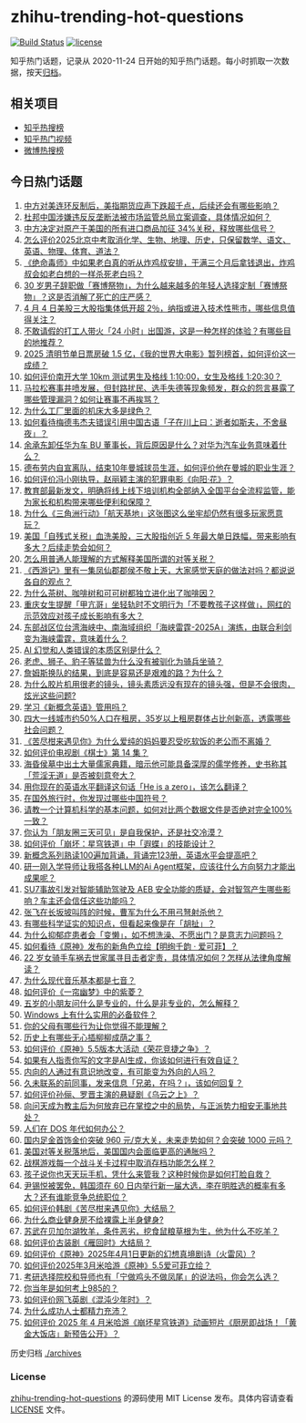 # zhihu-trending-hot-questions

[![Build Status](https://github.com/justjavac/zhihu-trending-hot-questions/workflows/ci/badge.svg?branch=master)](https://github.com/justjavac/zhihu-trending-hot-questions/actions)
[![license](https://img.shields.io/github/license/justjavac/zhihu-trending-hot-questions)](https://github.com/justjavac/zhihu-trending-hot-questions/blob/master/LICENSE)

知乎热门话题，记录从 2020-11-24
日开始的知乎热门话题。每小时抓取一次数据，按天[归档](./archives)。

## 相关项目

- [知乎热搜榜](https://github.com/justjavac/zhihu-trending-top-search)
- [知乎热门视频](https://github.com/justjavac/zhihu-trending-hot-video)
- [微博热搜榜](https://github.com/justjavac/weibo-trending-hot-search)

## 今日热门话题

<!-- BEGIN -->
<!-- 最后更新时间 Sat Apr 05 2025 09:38:01 GMT+0800 (China Standard Time) -->

1. [中方对美连环反制后，美指期货应声下跌超千点，后续还会有哪些影响？](https://www.zhihu.com/question/1891570654916097000)
1. [杜邦中国涉嫌违反反垄断法被市场监管总局立案调查，具体情况如何？](https://www.zhihu.com/question/1891582094909600800)
1. [中方决定对原产于美国的所有进口商品加征 34%关税，释放哪些信号？](https://www.zhihu.com/question/1891553905642559000)
1. [怎么评价2025北京中考取消化学、生物、地理、历史，只保留数学、语文、英语、物理、体育、道法？](https://www.zhihu.com/question/662904767)
1. [《绝命毒师》中如果老白真的听从炸鸡叔安排，干满三个月后拿钱退出，炸鸡叔会如老白想的一样杀死老白吗？](https://www.zhihu.com/question/556329400)
1. [30 岁男子辞职做「赛博祭物」，为什么越来越多的年轻人选择定制「赛博祭物」？这是否消解了死亡的庄严感？](https://www.zhihu.com/question/15652968735)
1. [4 月 4 日美股三大股指集体低开超 2％，纳指或进入技术性熊市，哪些信息值得关注？](https://www.zhihu.com/question/1891607712913138400)
1. [不敢请假的打工人带火「24 小时」出国游，这是一种怎样的体验？有哪些目的地推荐？](https://www.zhihu.com/question/1891111433028198700)
1. [2025 清明节单日票房破 1.5 亿，《我的世界大电影》暂列榜首，如何评价这一成绩？](https://www.zhihu.com/question/1891470994843092000)
1. [如何评价南开大学 10km 测试男生及格线 1:10:00，女生及格线 1:20:30？](https://www.zhihu.com/question/1890886375215199200)
1. [马拉松赛事井喷发展，但封路扰民、选手失德等现象频发，群众的怨言暴露了哪些管理漏洞？如何让赛事不再挨骂？](https://www.zhihu.com/question/15658954278)
1. [为什么工厂里面的机床大多是绿色？](https://www.zhihu.com/question/557523834)
1. [如何看待梅德韦杰夫错误引用中国古语「子在川上曰：逝者如斯夫，不舍昼夜」？](https://www.zhihu.com/question/1891284047193424600)
1. [余承东卸任华为车 BU 董事长，背后原因是什么？对华为汽车业务意味着什么？](https://www.zhihu.com/question/1891427634736513500)
1. [德布劳内自宣离队，结束10年曼城球员生涯，如何评价他在曼城的职业生涯？](https://www.zhihu.com/question/1891577077817378600)
1. [如何评价冯小刚执导，赵丽颖主演的犯罪电影《向阳·花》？](https://www.zhihu.com/question/1890775674018555000)
1. [教育部最新发文，明确将线上线下培训机构全部纳入全国平台全流程监管，能为家长和机构带来哪些便利和保障？](https://www.zhihu.com/question/1888593085086283000)
1. [为什么《三角洲行动》「航天基地」这张图这么坐牢却仍然有很多玩家愿意玩？](https://www.zhihu.com/question/14211063686)
1. [美国「自残式关税」血洗美股，三大股指创近 5 年最大单日跌幅，带来影响有多大？后续走势会如何？](https://www.zhihu.com/question/1891393908308670200)
1. [怎么用普通人能理解的方式解释美国所谓的对等关税？](https://www.zhihu.com/question/1891056024426870800)
1. [《西游记》里有一集凤仙郡郡侯不敬上天，大家感觉天庭的做法对吗？都说说各自的观点？](https://www.zhihu.com/question/443183648)
1. [为什么茶树、咖啡树和可可树都独立进化出了咖啡因？](https://www.zhihu.com/question/15667888990)
1. [重庆女生提醒「甲亢哥」坐轻轨时不文明行为「不要教孩子这样做」，网红的示范效应对孩子成长影响有多大？](https://www.zhihu.com/question/1891092500611036400)
1. [东部战区位台湾海峡中、南海域组织「海峡雷霆-2025A」演练，由联合利剑变为海峡雷霆，意味着什么？](https://www.zhihu.com/question/1890675416567641300)
1. [AI 幻觉和人类错误的本质区别是什么？](https://www.zhihu.com/question/1889654046224270800)
1. [老虎、狮子、豹子等猛兽为什么没有被驯化为骑兵坐骑？](https://www.zhihu.com/question/660170329)
1. [詹姆斯换队的结果，到底是容易还是艰难的路？为什么？](https://www.zhihu.com/question/9102434966)
1. [为什么胶片机用很老的镜头，镜头素质远没有现在的镜头强，但是不会很肉，炫光这些问题?](https://www.zhihu.com/question/1886231999414511000)
1. [学习《新概念英语》管用吗？](https://www.zhihu.com/question/321632002)
1. [四大一线城市约50%人口在租房，35岁以上租房群体占比创新高，透露哪些社会问题？](https://www.zhihu.com/question/1890718507672529000)
1. [《苦尽柑来遇见你》为什么爱纯的妈妈要忍受吃软饭的老公而不离婚？](https://www.zhihu.com/question/15339643137)
1. [如何评价电视剧《棋士》第 14 集？](https://www.zhihu.com/question/1891596940841546200)
1. [海昏侯墓中出土大量儒家典籍，暗示他可能具备深厚的儒学修养，史书称其「荒淫无道」是否被刻意夸大？](https://www.zhihu.com/question/1888651011868062000)
1. [用你现在的英语水平翻译这句话「He is a zero」，该怎么翻译？](https://www.zhihu.com/question/1888599018352894700)
1. [在国外旅行时，你发现过哪些中国符号？](https://www.zhihu.com/question/641372499)
1. [请教一个计算机科学的基本问题，如何对比两个数据文件是否绝对完全100%一致？](https://www.zhihu.com/question/1891074753239950000)
1. [你认为「朋友圈三天可见」是自我保护，还是社交冷漠？](https://www.zhihu.com/question/15655689469)
1. [如何评价「崩坏：星穹铁道」中「遐蝶」的技能设计？](https://www.zhihu.com/question/1889253472957862100)
1. [新概念系列熟读100遍加背诵，背诵完123册，英语水平会提高吧？](https://www.zhihu.com/question/4519468678)
1. [研一刚入学导师让我搭各种LLM的Ai Agent框架，应该往什么方向努力才能出成果呢？](https://www.zhihu.com/question/668128319)
1. [SU7事故引发对智能辅助驾驶及 AEB 安全功能的质疑，会对智驾产生哪些影响？车主还会信任这些功能吗？](https://www.zhihu.com/question/1890552979020537900)
1. [张飞在长坂坡叫阵的时候，曹军为什么不用弓弩射杀他？](https://www.zhihu.com/question/1890892421891610400)
1. [有哪些科学证实的知识点，但看起来像是在「胡扯」？](https://www.zhihu.com/question/1888263573182050600)
1. [为什么抑郁症患者会「变懒」，如不想洗澡、不愿出门？是意志力问题吗？](https://www.zhihu.com/question/1890035484564112400)
1. [如何看待《原神》发布的新角色立绘【明绚千韵 · 爱可菲】？](https://www.zhihu.com/question/1890104840731989200)
1. [22 岁女骑手车祸去世家属寻目击者定责，具体情况如何？怎样从法律角度解读？](https://www.zhihu.com/question/1891056597314269400)
1. [为什么现代音乐基本都是七音？](https://www.zhihu.com/question/422152293)
1. [如何评价《一帘幽梦》中的紫菱？](https://www.zhihu.com/question/65600465)
1. [五岁的小朋友问什么是专业的，什么是非专业的，怎么解释？](https://www.zhihu.com/question/12073559719)
1. [Windows 上有什么实用的必备软件？](https://www.zhihu.com/question/470082569)
1. [你的父母有哪些行为让你觉得不能理解？](https://www.zhihu.com/question/67102913)
1. [历史上有哪些无心插柳柳成荫之事？](https://www.zhihu.com/question/39361763)
1. [如何评价《原神》5.5版本大活动《荣花竞捷之争》？](https://www.zhihu.com/question/1890316312032551200)
1. [如果有人指责你写的文字是AI生成，你该如何进行有效自证？](https://www.zhihu.com/question/14969462056)
1. [内向的人通过有意识地改变，有可能变为外向的人吗？](https://www.zhihu.com/question/661130890)
1. [久未联系的前同事，发来信息「兄弟，在吗？」，该如何回复？](https://www.zhihu.com/question/637992366)
1. [如何评价孙俪、罗晋主演的悬疑剧《乌云之上》？](https://www.zhihu.com/question/1891183467607324000)
1. [向问天成为教主后为何放弃已在掌控之中的局势，与正派势力相安无事地共处？](https://www.zhihu.com/question/14813086309)
1. [人们在 DOS 年代如何办公？](https://www.zhihu.com/question/36732601)
1. [国内足金首饰金价突破 960 元/克大关，未来走势如何？会突破 1000 元吗？](https://www.zhihu.com/question/1891083334098056000)
1. [美国对等关税落地后，美国国内会面临更高的通胀吗？](https://www.zhihu.com/question/1891042899120054300)
1. [战棋游戏每一个战斗关卡过程中取消存档功能怎么样？](https://www.zhihu.com/question/1891215569417655600)
1. [孩子说你也天天玩手机，凭什么来管我？这种时候你是如何打脸自救？](https://www.zhihu.com/question/1890502015483884500)
1. [尹锡悦被罢免，韩国须在 60 日内举行新一届大选，李在明胜选的概率有多大？还有谁能竞争总统职位？](https://www.zhihu.com/question/1891440412553602300)
1. [如何评价韩剧《苦尽柑来遇见你》大结局？](https://www.zhihu.com/question/1889062257268331300)
1. [为什么商业健身房不给裸露上半身健身?](https://www.zhihu.com/question/10222870876)
1. [苏武在贝加尔湖牧羊，条件恶劣，挖食鼠粮草根为生，他为什么不吃羊？](https://www.zhihu.com/question/25483987)
1. [如何评价古装剧《雁回时》大结局？](https://www.zhihu.com/question/1890444747027477800)
1. [如何评价《原神》2025年4月1日更新的幻想真境剧诗（火雷风）?](https://www.zhihu.com/question/1890290294706136600)
1. [如何评价2025年3月米哈游《原神》5.5爱可菲立绘？](https://www.zhihu.com/question/1890105194609608000)
1. [考研选择院校和导师也有「宁做鸡头不做凤尾」的说法吗，你会怎么选？](https://www.zhihu.com/question/1891166349503456500)
1. [你当年是如何考上985的？](https://www.zhihu.com/question/1889412430439904000)
1. [如何评价网飞英剧《混沌少年时》？](https://www.zhihu.com/question/15167597196)
1. [为什么成功人士都精力充沛？](https://www.zhihu.com/question/15489378656)
1. [如何评价 2025 年 4 月米哈游《崩坏星穹铁道》动画短片《厨房即战场！「黄金大饭店」新预告公开》？](https://www.zhihu.com/question/1890380216930641000)

<!-- END -->

历史归档 [./archives](./archives)

### License

[zhihu-trending-hot-questions](https://github.com/justjavac/zhihu-trending-hot-questions)
的源码使用 MIT License 发布。具体内容请查看 [LICENSE](./LICENSE) 文件。
